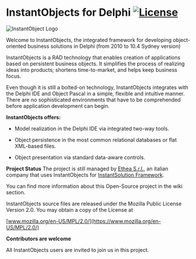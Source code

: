 # **InstantObjects for Delphi** [![License](https://img.shields.io/badge/License-Mozilla%202.0-yellowgreen.svg)](https://www.mozilla.org/en-US/MPL/2.0/)

![InstantObject Logo](https://github.com/EtheaDev/InstantObjects/wiki/instantobjects_logo.gif)

Welcome to InstantObjects, the integrated framework for developing object-oriented business solutions in Delphi (from 2010 to 10.4 Sydney version)

InstantObjects is a RAD technology that enables creation of applications based on persistent business objects. It simplifies the process of realizing ideas into products; shortens time-to-market, and helps keep business focus.

Even though it is still a bolted-on technology, InstantObjects integrates with the Delphi IDE and Object Pascal in a simple, flexible and intuitive manner. There are no sophisticated environments that have to be comprehended before application development can begin.

**InstantObjects offers:**

* Model realization in the Delphi IDE via integrated two-way tools.

* Object persistence in the most common relational databases or flat XML-based files.

* Object presentation via standard data-aware controls.

**Project Status**
The project is still managed by [Ethea S.r.l.](https://www.ethea.it), an italian company that uses InstantObjects for [InstantSolution Framework](https://ethea.it/prodotti/instantsolutions/).

You can find more information about this Open-Source project in the wiki section.

InstantObjects source files are released under the Mozilla Public License Version 2.0. You may obtain a copy of the License at 

[www.mozilla.org/en-US/MPL/2.0/](https://www.mozilla.org/en-US/MPL/2.0/)

**Contributors are welcome**

All InstantObjects users are invited to join us in this project.
